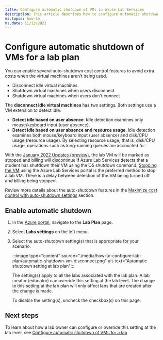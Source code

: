```yaml
---
title: Configure automatic shutdown of VMs in Azure Lab Services
description: This article describes how to configure automatic shutdown of VMs in the lab plan. 
ms.topic: how-to
ms.date: 11/13/2021
---
```


# Configure automatic shutdown of VMs for a lab plan

You can enable several auto-shutdown cost control features to avoid extra costs when the virtual machines aren't being used.

- Disconnect idle virtual machines.
- Shutdown virtual machines when users disconnect
- Shutdown virtual machines when users don't connect

The **disconnect idle virtual machines** has two settings.  Both settings use a VM extension to detect idle.

- **Detect idle based on user absence**.  Idle detection examines only mouse/keyboard input (user absence).
- **Detect idle based on user absence and resource usage**. Idle detection examines both mouse/keyboard input (user absence) and disk/CPU usage (resource usage). By selecting resource usage, that is, disk/CPU usage, operations such as long-running queries are accounted for.

With the [January 2022 Updates (preview)](lab-services-whats-new.md), the lab VM will be marked as stopped and billing will discontinue if Azure Lab Services detects that a student has shutdown their VM using the OS shutdown command. [Stopping the VM](how-to-use-lab.md#start-or-stop-the-vm) using the Azure Lab Services portal is the preferred method to stop a lab VM. There is a delay between detection of the VM being turned off and billing being stopped.

Review more details about the auto-shutdown features in the [Maximize cost control with auto-shutdown settings](cost-management-guide.md#automatic-shutdown-settings-for-cost-control) section.

## Enable automatic shutdown

1. In the [Azure portal](https://portal.azure.com/), navigate to the **Lab Plan** page.
1. Select **Labs settings** on the left menu.
1. Select the auto-shutdown setting(s) that is appropriate for your scenario.  

    :::image type="content" source="./media/how-to-configure-lab-plan/automatic-shutdown-vm-disconnect.png" alt-text="Automatic shutdown setting at lab plan":::

    The setting(s) apply to all the labs associated with the lab plan. A lab creator (educator) can override this setting at the lab level. The change to this setting at the lab plan will only affect labs that are created after the change is made.

    To disable the setting(s), uncheck the checkbox(s) on this page.

## Next steps

To learn about how a lab owner can configure or override this setting at the lab level, see [Configure automatic shutdown of VMs for a lab](how-to-enable-shutdown-disconnect.md)
